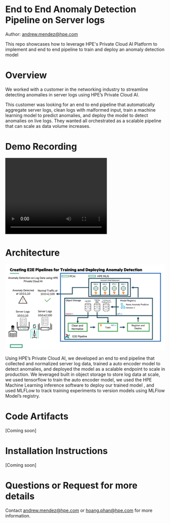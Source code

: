 # End to End Anomaly Detection Pipeline on Server logs

Author: andrew.mendez@hpe.com

This repo showcases how to leverage HPE's Private Cloud AI Platform to implement and end to end pipeline to train and deploy an anomaly detection model

# Overview 

We worked with a customer in the networking industry to streamline detecting anomalies in server logs using HPE’s Private Cloud AI. 

This customer was looking for an end to end pipeline that automatically aggregate server logs, clean logs with malformed input, train a machine learning model to predict anomalies, and deploy the model to detect anomalies on live logs. They wanted all orchestrated as a scalable pipeline that can scale as data volume increases.

# Demo Recording
<video width="320" height="240" controls>
  <source src="anomaly-detection-pcai-demo/static/final_juniper_compressed.mp4" type="video/mp4">
</video>

# Architecture

![alt text](static/anomaly_detection.png)

Using HPE’s Private Cloud AI, we developed an end to end pipeline that collected and normalized server log data, trained a auto encoder model to detect anomalies, and deployed the model as a scalable endpoint to scale in production. We leveraged built in object storage to store log data at scale, we used tensorflow to train the auto encoder model,  we used the HPE Machine Learning inference software to deploy our trained model , and used MLFLow to track training experiments to version models using MLFlow Model’s registry.

# Code Artifacts
[Coming soon]

# Installation Instructions
[Coming soon]

# Questions or Request for more details

Contact andrew.mendez@hpe.com or hoang.phan@hpe.com for more information.
